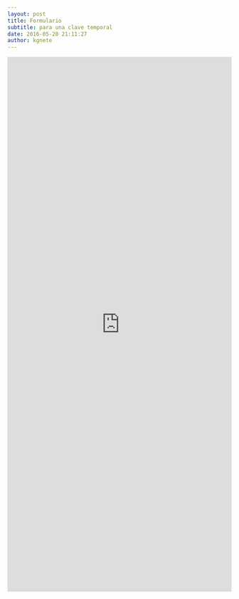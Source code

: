 ```yaml
---
layout: post
title: Formulario
subtitle: para una clave temporal
date: 2016-05-20 21:11:27
author: kgnete
---
```

<embed
 src="https://docs.google.com/forms/d/e/1FAIpQLSeiyVYdT5DH0FtD70YmAXLHgjsiFtKWYfR9b9I9QpMm47-lGw/viewform" style="border-width:0" width="100%" height="1200" frameborder="0" scrolling="no">
